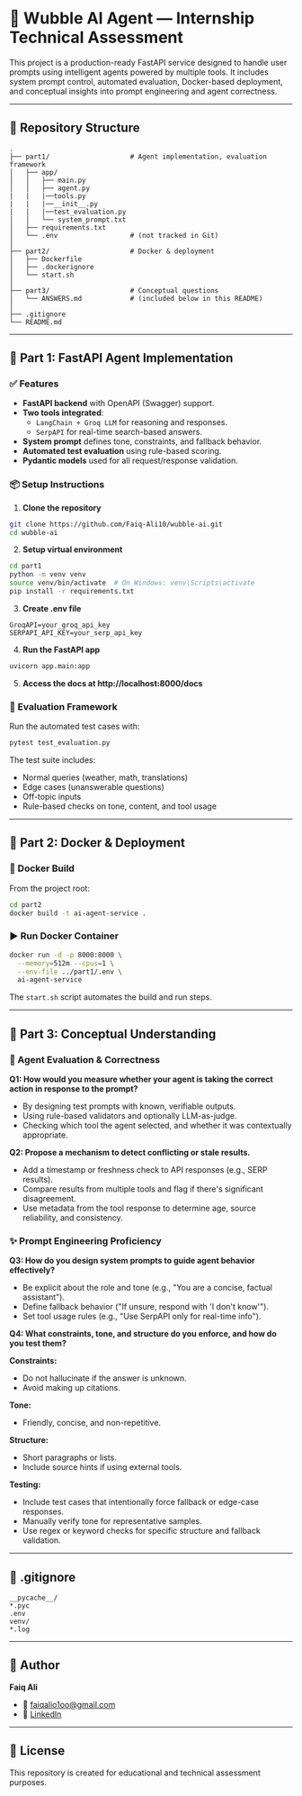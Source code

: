 # 🧠 Wubble AI Agent — Internship Technical Assessment

This project is a production-ready FastAPI service designed to handle user prompts using intelligent agents powered by multiple tools. It includes system prompt control, automated evaluation, Docker-based deployment, and conceptual insights into prompt engineering and agent correctness.

---

## 📁 Repository Structure

```
.
├── part1/                    # Agent implementation, evaluation framework
│   ├── app/
│   │   ├── main.py
│   │   ├── agent.py
|   |   |──tools.py
|   |   |──__init__.py
|   |   |──test_evaluation.py
│   │   └── system_prompt.txt
│   ├── requirements.txt
│   └── .env                  # (not tracked in Git)
│
├── part2/                    # Docker & deployment
│   ├── Dockerfile
│   ├── .dockerignore
│   └── start.sh
│
├── part3/                    # Conceptual questions
│   └── ANSWERS.md            # (included below in this README)
│
├── .gitignore
└── README.md
```

---

## 🚀 Part 1: FastAPI Agent Implementation

### ✅ Features

- **FastAPI backend** with OpenAPI (Swagger) support.
- **Two tools integrated**:
  - `LangChain + Groq LLM` for reasoning and responses.
  - `SerpAPI` for real-time search-based answers.
- **System prompt** defines tone, constraints, and fallback behavior.
- **Automated test evaluation** using rule-based scoring.
- **Pydantic models** used for all request/response validation.

### 📦 Setup Instructions

1. **Clone the repository**

```bash
git clone https://github.com/Faiq-Ali10/wubble-ai.git
cd wubble-ai
```

2. **Setup virtual environment**

```bash
cd part1
python -m venv venv
source venv/bin/activate  # On Windows: venv\Scripts\activate
pip install -r requirements.txt
```

3. **Create .env file**

```env
GroqAPI=your_groq_api_key
SERPAPI_API_KEY=your_serp_api_key
```

4. **Run the FastAPI app**

```bash
uvicorn app.main:app 
```

5. **Access the docs at http://localhost:8000/docs**

### 🧪 Evaluation Framework

Run the automated test cases with:

```bash
pytest test_evaluation.py
```

The test suite includes:

- Normal queries (weather, math, translations)
- Edge cases (unanswerable questions)
- Off-topic inputs
- Rule-based checks on tone, content, and tool usage

---

## 🐳 Part 2: Docker & Deployment

### 🧱 Docker Build

From the project root:

```bash
cd part2
docker build -t ai-agent-service .
```

### ▶️ Run Docker Container

```bash
docker run -d -p 8000:8000 \
  --memory=512m --cpus=1 \
  --env-file ../part1/.env \
  ai-agent-service
```

The `start.sh` script automates the build and run steps.

---

## 🧠 Part 3: Conceptual Understanding

### 📌 Agent Evaluation & Correctness

**Q1: How would you measure whether your agent is taking the correct action in response to the prompt?**

- By designing test prompts with known, verifiable outputs.
- Using rule-based validators and optionally LLM-as-judge.
- Checking which tool the agent selected, and whether it was contextually appropriate.

**Q2: Propose a mechanism to detect conflicting or stale results.**

- Add a timestamp or freshness check to API responses (e.g., SERP results).
- Compare results from multiple tools and flag if there's significant disagreement.
- Use metadata from the tool response to determine age, source reliability, and consistency.

### ✨ Prompt Engineering Proficiency

**Q3: How do you design system prompts to guide agent behavior effectively?**

- Be explicit about the role and tone (e.g., "You are a concise, factual assistant").
- Define fallback behavior ("If unsure, respond with 'I don't know'").
- Set tool usage rules (e.g., "Use SerpAPI only for real-time info").

**Q4: What constraints, tone, and structure do you enforce, and how do you test them?**

**Constraints:**
- Do not hallucinate if the answer is unknown.
- Avoid making up citations.

**Tone:**
- Friendly, concise, and non-repetitive.

**Structure:**
- Short paragraphs or lists.
- Include source hints if using external tools.

**Testing:**
- Include test cases that intentionally force fallback or edge-case responses.
- Manually verify tone for representative samples.
- Use regex or keyword checks for specific structure and fallback validation.

---

## 📝 .gitignore

```gitignore
__pycache__/
*.pyc
.env
venv/
*.log
```

---

## 👤 Author

**Faiq Ali**
- 📧 faiqalio1oo@gmail.com
- 🔗 [LinkedIn](https://www.linkedin.com/in/faiq-ali-83462a255/)

---

## 📄 License

This repository is created for educational and technical assessment purposes.
